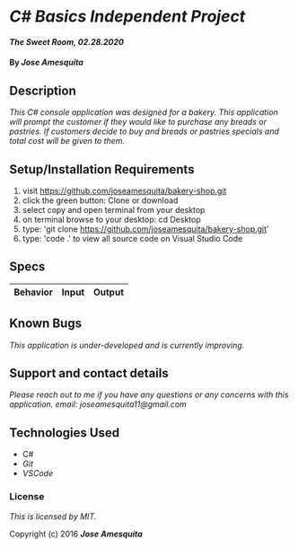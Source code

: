 # _C# Basics Independent Project_

#### _The Sweet Room, 02.28.2020_

#### By _**Jose Amesquita**_

## Description

_This C# console application was designed for a bakery. This application will prompt the customer if they would like to purchase any breads or pastries. If customers decide to buy and breads or pastries specials and total cost will be given to them._

## Setup/Installation Requirements

1. visit https://github.com/joseamesquita/bakery-shop.git
2. click the green button: Clone or download 
3. select copy and open terminal from your desktop
4. on terminal browse to your desktop: cd Desktop
5. type: 'git clone https://github.com/joseamesquita/bakery-shop.git'
6. type: 'code .' to view all source code on Visual Studio Code


## Specs

Behavior | Input | Output
--- | --- | ---

## Known Bugs

_This application is under-developed and is currently improving._

## Support and contact details

_Please reach out to me if you have any questions or any concerns with this application. email: joseamesquita11@gmail.com_

## Technologies Used

* C#
* _Git_
* _VSCode_

### License

*This is licensed by MIT.*

Copyright (c) 2016 **_Jose Amesquita_**